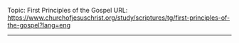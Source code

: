 Topic: First Principles of the Gospel
URL: https://www.churchofjesuschrist.org/study/scriptures/tg/first-principles-of-the-gospel?lang=eng

---

